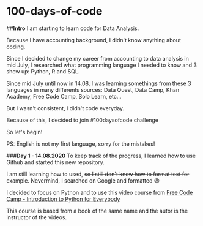 # 100-days-of-code
##**Intro**
I am starting to learn code for Data Analysis.

Because I have accounting background, I didn't know anything about coding. 

Since I decided to change my career from accounting to data analysis in mid July, I researched what programming language I needed to know and 3 show up: Python, R and SQL. 

Since mid July until now in 14.08, I was learning somethings from these 3 languages in many differents sources: Data Quest, Data Camp, Khan Academy, Free Code Camp, Solo Learn, etc... 

But I wasn't consistent, I didn't code everyday. 

Because of this, I decided to join #100daysofcode challenge

So let's begin!

PS: English is not my first language, sorry for the mistakes! 


###**Day 1 - 14.08.2020**
To keep track of the progress, I learned how to use Github and started this new repository. 

I am still learning how to used, ~~so I still don't know how to format text for example.~~ Nevermind, I searched on Google and formatted :laughing:

I decided to focus on Python and to use this video course from [Free Code Camp - Introduction to Python for Everybody](https://www.freecodecamp.org/learn/scientific-computing-with-python/python-for-everybody/)

This course is based from a book of the same name and the autor is the instructor of the videos.    
